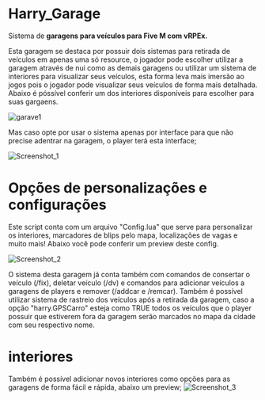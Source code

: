 # Harry_Garage
Sistema de **garagens para veículos para Five M com vRPEx.**

Esta garagem se destaca por possuir dois sistemas para retirada de veículos em apenas uma só resource, o jogador pode escolher utilizar a garagem através de nui como as demais garagens ou utilizar um sistema de interiores para visualizar seus veículos, esta forma leva mais imersão ao jogos pois o jogador pode visualizar seus veículos de forma mais detalhada. Abaixo é póssível conferir um dos interiores disponíveis para escolher para suas gargaens.

![garave1](https://github.com/SylvioLeonZanotti/Harry_Garage/assets/123652053/6b128abd-5d5c-4233-af42-f4178963fe73)

Mas caso opte por usar o sistema apenas por interface para que não precise adentrar na garagem, o player terá esta interface;

![Screenshot_1](https://github.com/SylvioLeonZanotti/Harry_Garage/assets/123652053/21ea875f-50aa-4183-8cc9-b806989e7e69)

# Opções de personalizações e configurações

Este script conta com um arquivo "Config.lua" que serve para personalizar os interiores, marcadores de blips pelo mapa, localizações de vagas e muito mais! Abaixo você pode conferir um preview deste config.

![Screenshot_2](https://github.com/SylvioLeonZanotti/Harry_Garage/assets/123652053/6de116eb-3fde-4110-9cb2-231aa14e3c68)

O sistema desta garagem já conta também com comandos de consertar o veículo (/fix), deletar veículo (/dv) e comandos para adicionar veículos a garagens de players e remover (/addcar e /remcar).
Também é possível utilizar sistema de rastreio dos veículos após a retirada da garagem, caso a opção "harry.GPSCarro" esteja como TRUE todos os veículos que o player possuir que estiverem fora da garagem serão marcados no mapa da cidade com seu respectivo nome.

# interiores

Também é possível adicionar novos interiores como opções para as garagens de forma fácil e rápida, abaixo um preview;
![Screenshot_3](https://github.com/SylvioLeonZanotti/Harry_Garage/assets/123652053/f97009ef-e0f5-4136-ab20-338740e867b7)
